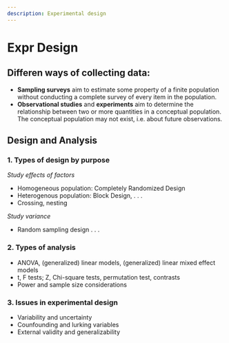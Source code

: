 ```yaml
---
description: Experimental design
---
```


# Expr Design

## Differen ways of collecting data: 

* **Sampling surveys** aim to estimate some property of a finite population without conducting a complete survey of every item in the population. 
* **Observational studies** and **experiments** aim to determine the relationship between two or more quantities in a conceptual population. The conceptual population may not exist, i.e. about future observations.

## Design and Analysis

### 1. Types of design by purpose

_Study effects of factors_ 

* Homogeneous population: Completely Randomized Design 
* Heterogenous population: Block Design, . . . 
* Crossing, nesting 

_Study variance_ 

* Random sampling design . . . 

### 2. Types of analysis 

* ANOVA, \(generalized\) linear models, \(generalized\) linear mixed effect models 
* t, F tests; Z, Chi-square tests, permutation test, contrasts 
* Power and sample size considerations 

### 3. Issues in experimental design

* Variability and uncertainty 
* Counfounding and lurking variables 
* External validity and generalizability

